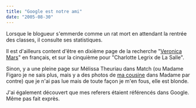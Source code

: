 ```yaml
---
title: "Google est notre ami"
date: "2005-08-30"
---
```


Lorsque le blogueur s'emmerde comme un rat mort en attendant la rentrée des classes, il consulte ses statistiques.

Il est d'ailleurs content d'être en dixième page de la recherche "[Veronica Mars](http://veronica-mars.org/)" en français, et sur la cinquième pour "Charlotte Legrix de La Salle".

Sinon, y a une pleine page sur Mélissa Theuriau dans Match (ou Madame Figaro je ne sais plus, mais y a des photos de [ma cousine](http://www.madamefigaro.fr/diaporamas/20050723.MAD0001.html) dans Madame par contre) que je n'ai pas lue mais de toute façon je m'en fous, elle est blonde.

J'ai également découvert que mes referers étaient référencés dans Google. Même pas fait exprès.
